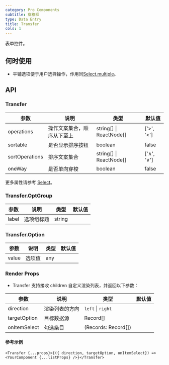 ```yaml
---
category: Pro Components
subtitle: 穿梭框
type: Data Entry
title: Transfer
cols: 1
---
```


表单控件。

## 何时使用

- 平铺选项便于用户选择操作，作用同[Select.multiple](/components-pro/select/)。

## API

### Transfer

| 参数      | 说明                                     | 类型        |默认值 |
|-----------|------------------------------------------|------------|--------|
| operations | 操作文案集合，顺序从下至上 | string\[] \| ReactNode[] | ['>', '<'] |
| sortable | 是否显示排序按钮 | boolean | false |
| sortOperations | 排序文案集合 | string\[] \| ReactNode[] | ['∧', '∨'] |
| oneWay | 是否单向穿梭 | boolean | false |

更多属性请参考 [Select](/components-pro/select/#Select)。


### Transfer.OptGroup 

| 参数      | 说明                                     | 类型        |默认值 |
|-----------|------------------------------------------|------------|--------|
| label | 选项组标题 | string |  |

### Transfer.Option

| 参数      | 说明                                     | 类型        |默认值 |
|-----------|------------------------------------------|------------|--------|
| value | 选项值 | any |  |

### Render Props

- Transfer 支持接收 children 自定义渲染列表，并返回以下参数：

| 参数      | 说明                                     | 类型        |默认值 |
|-----------|------------------------------------------|------------|--------|
| direction | 渲染列表的方向 | `left` \| `right`  |  |
| targetOption | 目标数据源 | Record[]  |  |
| onItemSelect | 勾选条目 | (Records: Record[])  |  |

#### 参考示例

```
<Transfer {...props}>{({ direction, targetOption, onItemSelect}) => <YourComponent {...listProps} />}</Transfer>
 ```

<style>
.code-box-demo .c7n-hap-transfer-wrapper {
  margin-bottom: .1rem;
}
</style>
